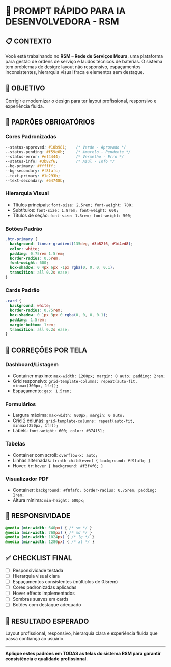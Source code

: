 # 🚀 PROMPT RÁPIDO PARA IA DESENVOLVEDORA - RSM

## 📋 CONTEXTO
Você está trabalhando no **RSM – Rede de Serviços Moura**, uma plataforma para gestão de ordens de serviço e laudos técnicos de baterias. O sistema tem problemas de design: layout não responsivo, espaçamentos inconsistentes, hierarquia visual fraca e elementos sem destaque.

## 🎯 OBJETIVO
Corrigir e modernizar o design para ter layout profissional, responsivo e experiência fluida.

## 🎨 PADRÕES OBRIGATÓRIOS

### **Cores Padronizadas**
```css
--status-approved: #10b981;    /* Verde - Aprovado */
--status-pending: #f59e0b;     /* Amarelo - Pendente */
--status-error: #ef4444;       /* Vermelho - Erro */
--status-info: #3b82f6;        /* Azul - Info */
--bg-primary: #ffffff;
--bg-secondary: #f8fafc;
--text-primary: #1e293b;
--text-secondary: #64748b;
```

### **Hierarquia Visual**
- Títulos principais: `font-size: 2.5rem; font-weight: 700;`
- Subtítulos: `font-size: 1.8rem; font-weight: 600;`
- Títulos de seção: `font-size: 1.3rem; font-weight: 500;`

### **Botões Padrão**
```css
.btn-primary {
  background: linear-gradient(135deg, #3b82f6, #1d4ed8);
  color: white;
  padding: 0.75rem 1.5rem;
  border-radius: 0.5rem;
  font-weight: 600;
  box-shadow: 0 4px 6px -1px rgba(0, 0, 0, 0.1);
  transition: all 0.2s ease;
}
```

### **Cards Padrão**
```css
.card {
  background: white;
  border-radius: 0.75rem;
  box-shadow: 0 1px 3px 0 rgba(0, 0, 0, 0.1);
  padding: 1.5rem;
  margin-bottom: 1rem;
  transition: all 0.2s ease;
}
```

## 🔧 CORREÇÕES POR TELA

### **Dashboard/Listagem**
- Container máximo: `max-width: 1200px; margin: 0 auto; padding: 2rem;`
- Grid responsivo: `grid-template-columns: repeat(auto-fit, minmax(300px, 1fr));`
- Espaçamento: `gap: 1.5rem;`

### **Formulários**
- Largura máxima: `max-width: 800px; margin: 0 auto;`
- Grid 2 colunas: `grid-template-columns: repeat(auto-fit, minmax(250px, 1fr));`
- Labels: `font-weight: 600; color: #374151;`

### **Tabelas**
- Container com scroll: `overflow-x: auto;`
- Linhas alternadas: `tr:nth-child(even) { background: #f9fafb; }`
- Hover: `tr:hover { background: #f3f4f6; }`

### **Visualizador PDF**
- Container: `background: #f8fafc; border-radius: 0.75rem; padding: 1rem;`
- Altura mínima: `min-height: 600px;`

## 📱 RESPONSIVIDADE
```css
@media (min-width: 640px) { /* sm */ }
@media (min-width: 768px) { /* md */ }
@media (min-width: 1024px) { /* lg */ }
@media (min-width: 1280px) { /* xl */ }
```

## ✅ CHECKLIST FINAL
- [ ] Responsividade testada
- [ ] Hierarquia visual clara
- [ ] Espaçamentos consistentes (múltiplos de 0.5rem)
- [ ] Cores padronizadas aplicadas
- [ ] Hover effects implementados
- [ ] Sombras suaves em cards
- [ ] Botões com destaque adequado

## 🎯 RESULTADO ESPERADO
Layout profissional, responsivo, hierarquia clara e experiência fluida que passa confiança ao usuário.

---

**Aplique estes padrões em TODAS as telas do sistema RSM para garantir consistência e qualidade profissional.** 